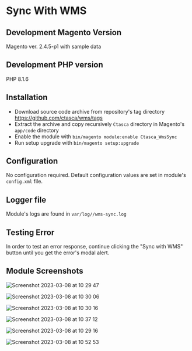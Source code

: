 # Sync With WMS

## Development Magento Version
Magento ver. 2.4.5-p1 with sample data

## Development PHP version
PHP 8.1.6

## Installation
- Download source code archive from repository's tag directory https://github.com/ctasca/wms/tags
- Extract the archive and copy recursively `Ctasca` directory in Magento's `app/code` directory
- Enable the module with `bin/magento module:enable Ctasca_WmsSync`
- Run setup upgrade with `bin/magento setup:upgrade`


## Configuration
No configuration required. Default configuration values are set in module's `config.xml` file.

## Logger file
Module's logs are found in `var/log//wms-sync.log`

## Testing Error
In order to test an error response, continue clicking the "Sync with WMS" button until you get the error's modal alert.

## Module Screenshots

![Screenshot 2023-03-08 at 10 29 47](https://user-images.githubusercontent.com/1621171/223678144-e1da1624-a771-442a-a672-06f509bac032.png)

![Screenshot 2023-03-08 at 10 30 06](https://user-images.githubusercontent.com/1621171/223678308-6b1e2755-ad55-43c9-b8b4-f31c1a18c27e.png)

![Screenshot 2023-03-08 at 10 30 16](https://user-images.githubusercontent.com/1621171/223678409-69965149-f967-4026-b8ef-1ea17281a8e1.png)

![Screenshot 2023-03-08 at 10 37 12](https://user-images.githubusercontent.com/1621171/223678446-855633b0-1b7a-4d34-9fd8-0bf0e1c7de18.png)

![Screenshot 2023-03-08 at 10 29 16](https://user-images.githubusercontent.com/1621171/223688010-967a1fe3-48e6-4000-9feb-03470be789f3.png)

![Screenshot 2023-03-08 at 10 52 53](https://user-images.githubusercontent.com/1621171/223680758-21392cf1-d1f5-4888-99b4-55bdd82f60fa.png)

